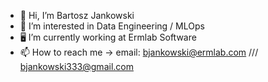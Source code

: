 - 👋 Hi, I’m Bartosz Jankowski
- 👀 I’m interested in Data Engineering / MLOps
- 🖥️ I’m currently working at Ermlab Software
- 📫 How to reach me -> email: bjankowski@ermlab.com /// bjankowski333@gmail.com

<!---
Jonash55/Jonash55 is a ✨ special ✨ repository because its `README.md` (this file) appears on your GitHub profile.
You can click the Preview link to take a look at your changes.
--->
